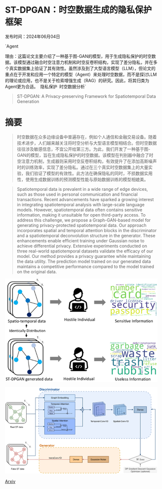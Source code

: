 # ST-DPGAN：时空数据生成的隐私保护框架

发布时间：2024年06月04日

`Agent

理由：这篇论文主要介绍了一种基于图-GAN的模型，用于生成隐私保护的时空数据。该模型通过融合时空注意力机制和时空反卷积结构，实现了差分隐私，并在多个真实数据集上验证了其有效性。虽然涉及到了大型语言模型（LLM），但论文的重点在于开发和应用一个特定的模型（Agent）来处理时空数据，而不是探讨LLM的理论或应用，也不是关于检索增强生成（RAG）的研究。因此，将其归类为Agent更为合适。` `隐私保护` `时空数据分析`

> ST-DPGAN: A Privacy-preserving Framework for Spatiotemporal Data Generation

# 摘要

> 时空数据在众多边缘设备中普遍存在，例如个人通信和金融交易设备。随着技术进步，人们越来越关注将时空分析与大型语言模型相结合。但时空数据往往涉及敏感信息，不宜公开给第三方。为此，我们开发了一种基于图-GAN的模型，旨在生成隐私保护的时空数据。该模型在判别器中融合了时空注意力机制，生成器则采用时空反卷积结构，有效提升了在添加高斯噪声时的训练效率，实现了差分隐私。通过在三个真实时空数据集上的大量实验，我们验证了模型的有效性。此方法在确保隐私的同时，不损数据实用性，使用生成数据训练的预测模型性能与原始数据训练的模型相媲美。

> Spatiotemporal data is prevalent in a wide range of edge devices, such as those used in personal communication and financial transactions. Recent advancements have sparked a growing interest in integrating spatiotemporal analysis with large-scale language models. However, spatiotemporal data often contains sensitive information, making it unsuitable for open third-party access. To address this challenge, we propose a Graph-GAN-based model for generating privacy-protected spatiotemporal data. Our approach incorporates spatial and temporal attention blocks in the discriminator and a spatiotemporal deconvolution structure in the generator. These enhancements enable efficient training under Gaussian noise to achieve differential privacy. Extensive experiments conducted on three real-world spatiotemporal datasets validate the efficacy of our model. Our method provides a privacy guarantee while maintaining the data utility. The prediction model trained on our generated data maintains a competitive performance compared to the model trained on the original data.

![ST-DPGAN：时空数据生成的隐私保护框架](../../../paper_images/2406.03404/x1.png)

![ST-DPGAN：时空数据生成的隐私保护框架](../../../paper_images/2406.03404/x2.png)

[Arxiv](https://arxiv.org/abs/2406.03404)